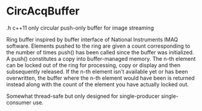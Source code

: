 # CircAcqBuffer
.h c++11 only circular push-only buffer for image streaming

Ring buffer inspired by buffer interface of National Instruments IMAQ software. Elements pushed to the ring are given a count corresponding to the number of times push() has been called since the buffer was initialized. A push() constitutes a copy into buffer-managed memory. The n-th element can be locked out of the ring for processing, copy or display and then subsequently released. If the n-th element isn't available yet or has been overwritten, the buffer where the n-th element would have been is returned instead along with the count of the element you have actually locked out.

Somewhat thread-safe but only designed for single-producer single-consumer use.
